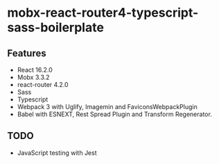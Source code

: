 # mobx-react-router4-typescript-sass-boilerplate

## Features

- React 16.2.0
- Mobx 3.3.2
- react-router 4.2.0
- Sass
- Typescript
- Webpack 3 with Uglify, Imagemin and FaviconsWebpackPlugin
- Babel with ESNEXT, Rest Spread Plugin and Transform Regenerator.

## TODO

- JavaScript testing with Jest